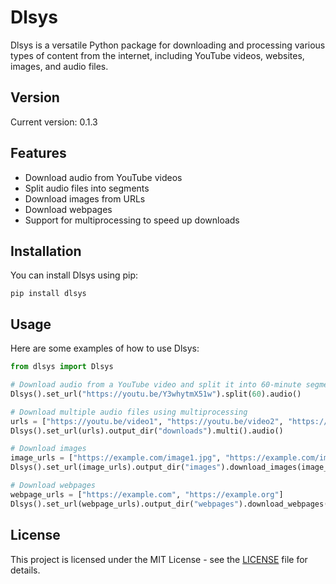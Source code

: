 # Dlsys

Dlsys is a versatile Python package for downloading and processing various types of content from the internet, including YouTube videos, websites, images, and audio files.

## Version

Current version: 0.1.3

## Features

- Download audio from YouTube videos
- Split audio files into segments
- Download images from URLs
- Download webpages
- Support for multiprocessing to speed up downloads

## Installation

You can install Dlsys using pip:

```
pip install dlsys
```

## Usage

Here are some examples of how to use Dlsys:

```python
from dlsys import Dlsys

# Download audio from a YouTube video and split it into 60-minute segments
Dlsys().set_url("https://youtu.be/Y3whytmX51w").split(60).audio()

# Download multiple audio files using multiprocessing
urls = ["https://youtu.be/video1", "https://youtu.be/video2", "https://youtu.be/video3"]
Dlsys().set_url(urls).output_dir("downloads").multi().audio()

# Download images
image_urls = ["https://example.com/image1.jpg", "https://example.com/image2.png"]
Dlsys().set_url(image_urls).output_dir("images").download_images(image_urls)

# Download webpages
webpage_urls = ["https://example.com", "https://example.org"]
Dlsys().set_url(webpage_urls).output_dir("webpages").download_webpages(webpage_urls)
```

## License

This project is licensed under the MIT License - see the [LICENSE](LICENSE) file for details.
